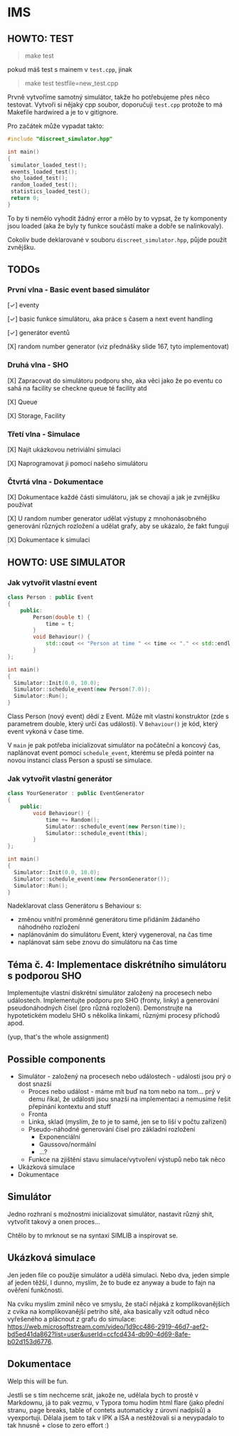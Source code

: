 # IMS

## HOWTO: TEST

> make test

pokud máš test s mainem v `test.cpp`, jinak

> make test testfile=new_test.cpp

Prvně vytvoříme samotný simulátor, takže ho potřebujeme přes něco testovat. Vytvoři si nějaký cpp soubor, doporučuji `test.cpp` protože to má Makefile hardwired a je to v gitignore.

Pro začátek může vypadat takto:

```cpp
#include "discreet_simulator.hpp"

int main()
{
 simulator_loaded_test();
 events_loaded_test();
 sho_loaded_test();
 random_loaded_test();
 statistics_loaded_test();
 return 0;
}
```

To by ti nemělo vyhodit žádný error a mělo by to vypsat, že ty komponenty jsou loaded (aka že byly ty funkce součástí make a dobře se nalinkovaly).

Cokoliv bude deklarované v souboru `discreet_simulator.hpp`, půjde použít zvnějšku.

## TODOs

### První vlna - Basic event based simulátor

[&#10003;] eventy

[&#10003;] basic funkce simulátoru, aka práce s časem a next event handling

[&#10003;] generátor eventů

[X] random number generator (viz přednášky slide 167, tyto implementovat)

### Druhá vlna - SHO

[X] Zapracovat do simulátoru podporu sho, aka věci jako že po eventu co sahá na facility se checkne queue té facility atd

[X] Queue

[X] Storage, Facility

### Třetí vlna - Simulace

[X] Najít ukázkovou netriviální simulaci

[X] Naprogramovat ji pomocí našeho simulátoru

### Čtvrtá vlna - Dokumentace

[X] Dokumentace každé části simulátoru, jak se chovají a jak je zvnějšku používat

[X] U random number generator udělat výstupy z mnohonásobného generování různých rozložení a udělat grafy, aby se ukázalo, že fakt fungují

[X] Dokumentace k simulaci

## HOWTO: USE SIMULATOR

### Jak vytvořit vlastní event

```cpp
class Person : public Event
{
    public:
        Person(double t) {
            time = t;
        }
        void Behaviour() {
            std::cout << "Person at time " << time << "." << std::endl;
        }
};

int main()
{
  Simulator::Init(0.0, 10.0);
  Simulator::schedule_event(new Person(7.0));
  Simulator::Run();
}
```

Class Person (nový event) dědí z Event. Může mít vlastní konstruktor (zde s parametrem double, který určí čas události). V `Behaviour()` je kód, který event vykoná v čase time.

V `main` je pak potřeba inicializovat simulátor na počáteční a koncový čas, naplánovat event pomocí `schedule_event`, kterému se předá pointer na novou instanci class Person a spustí se simulace.

### Jak vytvořit vlastní generátor

```cpp
class YourGenerator : public EventGenerator
{
    public:
        void Behaviour() {
            time += Random();
            Simulator::schedule_event(new Person(time));
            Simulator::schedule_event(this);
        }
};

int main()
{
  Simulator::Init(0.0, 10.0);
  Simulator::schedule_event(new PersonGenerator());
  Simulator::Run();
}
```

Nadeklarovat class Generátoru s Behaviour s:

- změnou vnitřní proměnné generátoru time přidáním žádaného náhodného rozložení
- naplánováním do simulátoru Event, který vygeneroval, na čas time
- naplánovat sám sebe znovu do simulátoru na čas time

## Téma č. 4: Implementace diskrétního simulátoru s podporou SHO

Implementujte vlastní diskrétní simulátor založený na procesech nebo událostech. Implementujte podporu pro SHO (fronty, linky) a generování pseudonáhodných čísel (pro různá rozložení). Demonstrujte na hypotetickém modelu SHO s několika linkami, různými procesy příchodů apod.

(yup, that's the whole assignment)

## Possible components

* Simulátor - založený na procesech nebo událostech - události jsou prý o dost snazší
  * Proces nebo událost - máme mít buď na tom nebo na tom... prý v demu říkal, že události jsou snazší na implementaci a nemusíme řešit přepínání kontextu and stuff
  * Fronta
  * Linka, sklad (myslím, že to je to samé, jen se to liší v počtu zařízení)
  * Pseudo-náhodné generování čísel pro základní rozložení
    * Exponenciální
    * Gaussovo/normální
    * ...?
  * Funkce na zjištění stavu simulace/vytvoření výstupů nebo tak něco
* Ukázková simulace
* Dokumentace

## Simulátor

Jedno rozhraní s možnostmi inicializovat simulátor, nastavit různý shit, vytvořit takový a onen proces...

Chtělo by to mrknout se na syntaxi SIMLIB a inspirovat se.

## Ukázková simulace

Jen jeden file co použije simulátor a udělá simulaci. Nebo dva, jeden simple af jeden těžší, I dunno, myslím, že to bude ez anyway a bude to fajn na ověření funkčnosti.

Na cviku myslím zmínil něco ve smyslu, že stačí nějaká z komplikovanějších z cvika na komplikovanější petriho sítě, aka basically vzít odtud něco vyřešeného a plácnout z grafu do simulace: https://web.microsoftstream.com/video/1d9cc486-2919-46d7-aef2-bd5ed41da862?list=user&userId=ccfcd434-db90-4d69-8afe-b02d153d6776.

## Dokumentace

Welp this will be fun.

Jestli se s tím nechceme srát, jakože ne, udělala bych to prostě v Markdownu, já to pak vezmu, v Typora tomu hodím html flare (jako přední stranu, page breaks, table of contets automaticky z úrovní nadpisů) a vyexportuji. Dělala jsem to tak v IPK a ISA a nestěžovali si a nevypadalo to tak hnusně + close to zero effort :)
